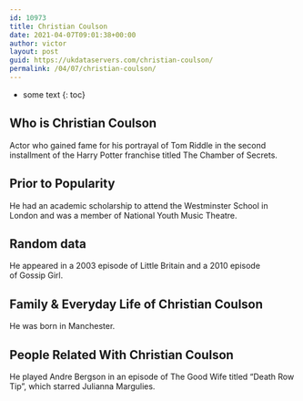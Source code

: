 ```yaml
---
id: 10973
title: Christian Coulson
date: 2021-04-07T09:01:38+00:00
author: victor
layout: post
guid: https://ukdataservers.com/christian-coulson/
permalink: /04/07/christian-coulson/
---
```


* some text
{: toc}


## Who is Christian Coulson



Actor who gained fame for his portrayal of Tom Riddle in the second installment of the Harry Potter franchise titled The Chamber of Secrets.

                
                
                
## Prior to Popularity



He had an academic scholarship to attend the Westminster School in London and was a member of National Youth Music Theatre.

                
                
                
## Random data



He appeared in a 2003 episode of Little Britain and a 2010 episode of Gossip Girl.

                
                
                
## Family & Everyday Life of Christian Coulson



He was born in Manchester.

                
                
                
## People Related With Christian Coulson



He played Andre Bergson in an episode of The Good Wife titled &#8220;Death Row Tip&#8221;, which starred Julianna Margulies.

                
              
            
          
          
          
